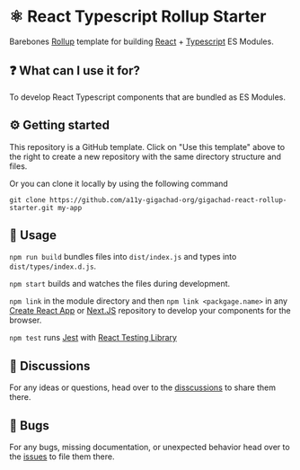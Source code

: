 # ⚛️ React Typescript Rollup Starter

Barebones [Rollup](https://rollupjs.org/guide/en/) template for building [React](https://reactjs.org) + [Typescript](https://www.typescriptlang.org) ES Modules.

## ❓ What can I use it for?

To develop React Typescript components that are bundled as ES Modules.

## ⚙️ Getting started

This repository is a GitHub template. Click on "Use this template" above to the right to create a new repository with the same directory structure and files.

Or you can clone it locally by using the following command

```
git clone https://github.com/a11y-gigachad-org/gigachad-react-rollup-starter.git my-app
```

## 📖 Usage

`npm run build` bundles files into `dist/index.js` and types into `dist/types/index.d.js`.

`npm start` builds and watches the files during development.

`npm link` in the module directory and then `npm link <packgage.name>` in any [Create React App](https://create-react-app.dev) or [Next.JS](https://nextjs.org) repository to develop your components for the browser.

`npm test` runs [Jest](https://jestjs.io/) with [React Testing Library](https://testing-library.com/docs/react-testing-library/intro/)

## 💬 Discussions

For any ideas or questions, head over to the [disscussions](https://github.com/a11y-gigachad-org/gigachad-react-rollup-starter/discussions) to share them there.

## 🐛 Bugs

For any bugs, missing documentation, or unexpected behavior head over to the [issues](https://github.com/a11y-gigachad-org/gigachad-react-rollup-starter/issues) to file them there.
